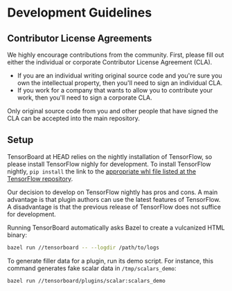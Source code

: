 # Development Guidelines

## Contributor License Agreements

We highly encourage contributions from the community. First, please fill out either the individual or corporate Contributor License Agreement (CLA).

* If you are an individual writing original source code and you're sure you own the intellectual property, then you'll need to sign an individual CLA.
* If you work for a company that wants to allow you to contribute your work, then you'll need to sign a corporate CLA.

Only original source code from you and other people that have signed the CLA can be accepted into the main repository.

## Setup

TensorBoard at HEAD relies on the nightly installation of TensorFlow, so please install TensorFlow nighly for development. To install TensorFlow nightly, `pip install` the link to the [appropriate whl file listed at the TensorFlow repository](https://github.com/tensorflow/tensorflow).

Our decision to develop on TensorFlow nightly has pros and cons. A main advantage is that plugin authors can use the latest features of TensorFlow. A disadvantage is that the previous release of TensorFlow does not suffice for development.

Running TensorBoard automatically asks Bazel to create a vulcanized HTML binary:

```sh
bazel run //tensorboard -- --logdir /path/to/logs
```

To generate filler data for a plugin, run its demo script. For instance, this command generates fake scalar data in `/tmp/scalars_demo`:

```sh
bazel run //tensorboard/plugins/scalar:scalars_demo
```
